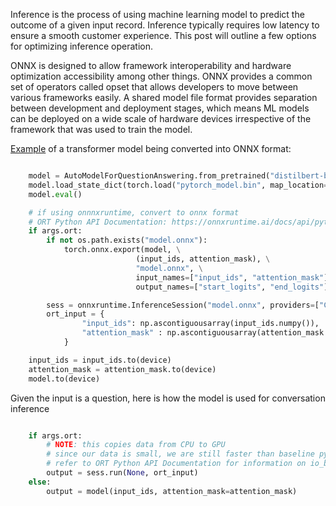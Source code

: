 Inference is the process of using machine learning model to predict the outcome of a given input record. 
Inference typically requires low latency to ensure a smooth customer experience. This post will outline 
a few options for optimizing inference operation. 

ONNX is designed to allow framework interoperability and hardware optimization accessibility 
among other things. ONNX provides a common set of operators called opset that allows developers 
to move between various frameworks easily. A shared model file format provides separation between development and deployment stages, which means ML models can be deployed on a wide scale of hardware devices irrespective of the framework that was used to train the model.

[Example](https://github.com/microsoft/onnxruntime-training-examples/blob/master/QnA-finetune/inference.py) of a transformer model being converted into ONNX format:
```python

    model = AutoModelForQuestionAnswering.from_pretrained("distilbert-base-uncased")
    model.load_state_dict(torch.load("pytorch_model.bin", map_location=torch.device(device)))
    model.eval()

    # if using onnnxruntime, convert to onnx format
    # ORT Python API Documentation: https://onnxruntime.ai/docs/api/python/api_summary.html
    if args.ort:
        if not os.path.exists("model.onnx"):
            torch.onnx.export(model, \
                            (input_ids, attention_mask), \
                            "model.onnx", \
                            input_names=["input_ids", "attention_mask"], \
                            output_names=["start_logits", "end_logits"]) 

        sess = onnxruntime.InferenceSession("model.onnx", providers=["CUDAExecutionProvider", "CPUExecutionProvider"])
        ort_input = {
                "input_ids": np.ascontiguousarray(input_ids.numpy()),
                "attention_mask" : np.ascontiguousarray(attention_mask.numpy()),
            }

    input_ids = input_ids.to(device)
    attention_mask = attention_mask.to(device)
    model.to(device)

```

Given the input is a question, here is how the model is used for conversation inference

```python

    if args.ort:
        # NOTE: this copies data from CPU to GPU
        # since our data is small, we are still faster than baseline pytorch
        # refer to ORT Python API Documentation for information on io_binding to explicitly move data to GPU ahead of time
        output = sess.run(None, ort_input)
    else:
        output = model(input_ids, attention_mask=attention_mask)
```
